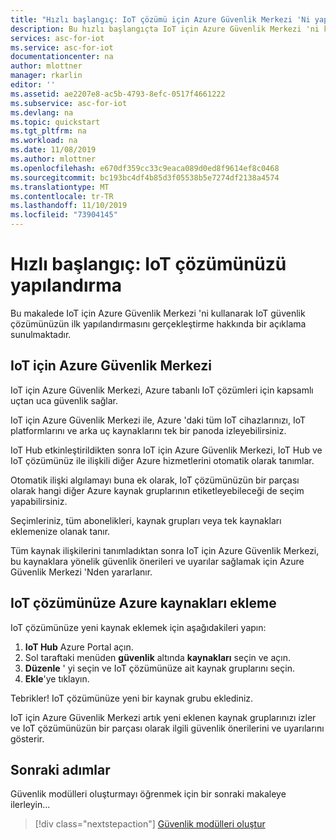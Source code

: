 ```yaml
---
title: "Hızlı başlangıç: IoT çözümü için Azure Güvenlik Merkezi 'Ni yapılandırma"
description: Bu hızlı başlangıçta IoT için Azure Güvenlik Merkezi 'ni kullanarak uçtan uca IoT çözümünüzü nasıl yapılandıracağınızı öğrenin.
services: asc-for-iot
ms.service: asc-for-iot
documentationcenter: na
author: mlottner
manager: rkarlin
editor: ''
ms.assetid: ae2207e8-ac5b-4793-8efc-0517f4661222
ms.subservice: asc-for-iot
ms.devlang: na
ms.topic: quickstart
ms.tgt_pltfrm: na
ms.workload: na
ms.date: 11/08/2019
ms.author: mlottner
ms.openlocfilehash: e670df359cc33c9eaca089d0ed8f9614ef8c0468
ms.sourcegitcommit: bc193bc4df4b85d3f05538b5e7274df2138a4574
ms.translationtype: MT
ms.contentlocale: tr-TR
ms.lasthandoff: 11/10/2019
ms.locfileid: "73904145"
---
```

# <a name="quickstart-configure-your-iot-solution"></a>Hızlı başlangıç: IoT çözümünüzü yapılandırma

Bu makalede IoT için Azure Güvenlik Merkezi 'ni kullanarak IoT güvenlik çözümünüzün ilk yapılandırmasını gerçekleştirme hakkında bir açıklama sunulmaktadır. 

## <a name="azure-security-center-for-iot"></a>IoT için Azure Güvenlik Merkezi

IoT için Azure Güvenlik Merkezi, Azure tabanlı IoT çözümleri için kapsamlı uçtan uca güvenlik sağlar.

IoT için Azure Güvenlik Merkezi ile, Azure 'daki tüm IoT cihazlarınızı, IoT platformlarını ve arka uç kaynaklarını tek bir panoda izleyebilirsiniz.

IoT Hub etkinleştirildikten sonra IoT için Azure Güvenlik Merkezi, IoT Hub ve IoT çözümünüz ile ilişkili diğer Azure hizmetlerini otomatik olarak tanımlar.

Otomatik ilişki algılamayı buna ek olarak, IoT çözümünüzün bir parçası olarak hangi diğer Azure kaynak gruplarının etiketleyebileceği de seçim yapabilirsiniz. 

Seçimleriniz, tüm abonelikleri, kaynak grupları veya tek kaynakları eklemenize olanak tanır. 

Tüm kaynak ilişkilerini tanımladıktan sonra IoT için Azure Güvenlik Merkezi, bu kaynaklara yönelik güvenlik önerileri ve uyarılar sağlamak için Azure Güvenlik Merkezi 'Nden yararlanır.

## <a name="add-azure-resources-to-your-iot-solution"></a>IoT çözümünüze Azure kaynakları ekleme

IoT çözümünüze yeni kaynak eklemek için aşağıdakileri yapın: 

1. **IoT Hub** Azure Portal açın. 
1. Sol taraftaki menüden **güvenlik** altında **kaynakları** seçin ve açın. 
1. **Düzenle** ' yi seçin ve IoT çözümünüze ait kaynak gruplarını seçin.
1. **Ekle**'ye tıklayın. 

Tebrikler! IoT çözümünüze yeni bir kaynak grubu eklediniz.

IoT için Azure Güvenlik Merkezi artık yeni eklenen kaynak gruplarınızı izler ve IoT çözümünüzün bir parçası olarak ilgili güvenlik önerilerini ve uyarılarını gösterir.

## <a name="next-steps"></a>Sonraki adımlar

Güvenlik modülleri oluşturmayı öğrenmek için bir sonraki makaleye ilerleyin...

> [!div class="nextstepaction"]
> [Güvenlik modülleri oluştur](quickstart-create-security-twin.md)